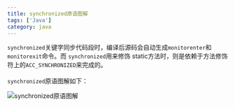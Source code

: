 ```yaml
---
title: synchronized原语图解
tags: ['Java']
category: java
---
```


``` synchronized ```关键字同步代码段时，编译后源码会自动生成``` monitorenter ```和``` monitorexit ```命令。而 ``` synchronized ```用来修饰 static方法时，则是依赖于方法修饰符上的``` ACC_SYNCHRONIZED ```来完成的。
<br/><br/>
``` synchronized ```原语图解如下：<br/>

![synchronized原语图解](https://github.com/buildupchao/ImgStore/blob/master/blog/concurrent/synchronized_detail.png?raw=true)
